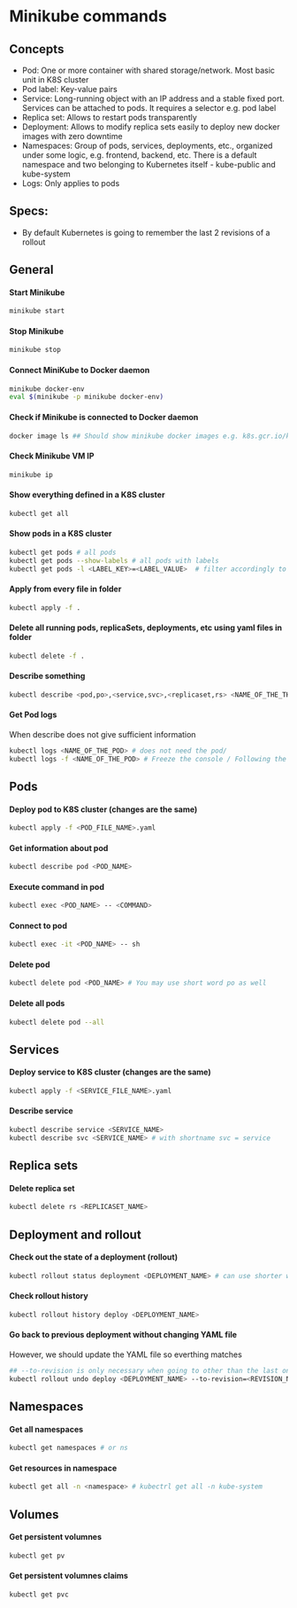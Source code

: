 # Minikube commands

## Concepts

* Pod: One or more container with shared storage/network. Most basic unit in K8S cluster
* Pod label: Key-value pairs
* Service: Long-running object with an IP address and a stable fixed port. Services can be attached to pods. It requires a selector e.g. pod label
* Replica set: Allows to restart pods transparently
* Deployment: Allows to modify replica sets easily to deploy new docker images with zero downtime
* Namespaces: Group of pods, services, deployments, etc., organized under some logic, e.g. frontend, backend, etc. There is a default namespace and two belonging to Kubernetes itself - kube-public and kube-system
* Logs: Only applies to pods

## Specs:

* By default Kubernetes is going to remember the last 2 revisions of a rollout

## General

#### Start Minikube

```bash
minikube start
```

#### Stop Minikube

```bash
minikube stop
```

#### Connect MiniKube to Docker daemon

```bash
minikube docker-env
eval $(minikube -p minikube docker-env)
```

#### Check if Minikube is connected to Docker daemon

```bash
docker image ls ## Should show minikube docker images e.g. k8s.gcr.io/kube-apiserver
```

#### Check Minikube VM IP

```bash
minikube ip
```

#### Show everything defined in a K8S cluster

```bash
kubectl get all
```

#### Show pods in a K8S cluster

```bash
kubectl get pods # all pods
kubectl get pods --show-labels # all pods with labels
kubectl get pods -l <LABEL_KEY>=<LABEL_VALUE>  # filter accordingly to labels
```

#### Apply from every file in folder

```bash
kubectl apply -f .
```

#### Delete all running pods, replicaSets, deployments, etc using yaml files in folder

```bash
kubectl delete -f .
```

#### Describe something

```bash
kubectl describe <pod,po>,<service,svc>,<replicaset,rs> <NAME_OF_THE_THING>
```

#### Get Pod logs 

When describe does not give sufficient information

```bash
kubectl logs <NAME_OF_THE_POD> # does not need the pod/
kubectl logs -f <NAME_OF_THE_POD> # Freeze the console / Following the log. If it stops it is because the container was restarted
```


## Pods

#### Deploy pod to K8S cluster (changes are the same)

```bash
kubectl apply -f <POD_FILE_NAME>.yaml
```

#### Get information about pod

```bash
kubectl describe pod <POD_NAME>
```

#### Execute command in pod

```bash
kubectl exec <POD_NAME> -- <COMMAND>
```

#### Connect to pod

```bash
kubectl exec -it <POD_NAME> -- sh
```

#### Delete pod

```bash
kubectl delete pod <POD_NAME> # You may use short word po as well
```

#### Delete all pods

```bash
kubectl delete pod --all
```

## Services

#### Deploy service to K8S cluster (changes are the same)

```bash
kubectl apply -f <SERVICE_FILE_NAME>.yaml
```

#### Describe service

```bash
kubectl describe service <SERVICE_NAME>
kubectl describe svc <SERVICE_NAME> # with shortname svc = service
```

## Replica sets

#### Delete replica set

```bash
kubectl delete rs <REPLICASET_NAME> 
```

## Deployment and rollout

#### Check out the state of a deployment (rollout)

```bash
kubectl rollout status deployment <DEPLOYMENT_NAME> # can use shorter word deploy as well
```

#### Check rollout history 

```bash
kubectl rollout history deploy <DEPLOYMENT_NAME> 
```

#### Go back to previous deployment without changing YAML file

However, we should update the YAML file so everthing matches

```bash
## --to-revision is only necessary when going to other than the last one 
kubectl rollout undo deploy <DEPLOYMENT_NAME> --to-revision=<REVISION_NUMBER>
```

## Namespaces

#### Get all namespaces

```bash
kubectl get namespaces # or ns
```

#### Get resources in namespace

```bash
kubectl get all -n <namespace> # kubectrl get all -n kube-system
```

## Volumes

#### Get persistent volumnes

```bash
kubectl get pv
```
#### Get persistent volumnes claims

```bash
kubectl get pvc
```